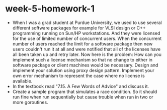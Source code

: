 # week-5-homework-1

- When I was a grad student at Purdue University, we used to use several different software packages for example for VLSI design or C++ programming running on Sun/HP workstations. And they were licensed for the use of limited number of concurrent users. When the concurrent number of users reached the limit for a software package then new users couldn't run it at all and were notified that all of the licenses have all been taken up and retry later. Now here is the problem: How can you implement such a license mechanism so that no change to either in software package or client machines would be necessary. Design and implement your solution using proxy design pattern. Implement your own error mechanism to represent the case where no license is available.
- In the textbook read "7.15. A Few Words of Advice" and discuss it. 
- Create a sample program that simulates a race condition. So it should run fine when run sequentially but cause trouble when run in two or more goroutines.
